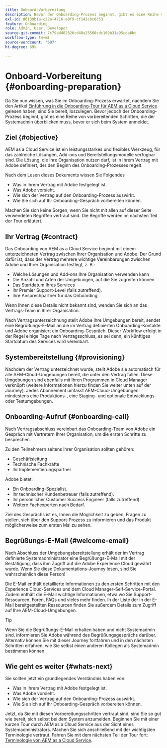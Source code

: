 ```yaml
---
title: Onboard-Vorbereitung
description: Bevor der Onboarding-Prozess beginnt, gibt es eine Reihe von vorbereitenden Schritten, die der Systemadmin verstehen muss, bevor er sich beim System anmeldet.
exl-id: 86139b1a-c22a-4716-a0f9-cf142cbc6c53
feature: Onboarding
role: Admin, User, Developer
source-git-commit: 7c79ad402826cd40a25560cdc169b31e95cda6bd
workflow-type: tm+mt
source-wordcount: '697'
ht-degree: 69%

---
```


# Onboard-Vorbereitung {#onboarding-preparation}

Da Sie nun wissen, was Sie im Onboarding-Prozess erwartet, nachdem Sie den Artikel [Einführung in die Onboarding-Tour für AEM as a Cloud Service](overview.md) gelesen haben, sind Sie bereit, loszulegen. Bevor jedoch der Onboarding-Prozess beginnt, gibt es eine Reihe von vorbereitenden Schritten, die der Systemadmin überblicken muss, bevor er sich beim System anmeldet.

## Ziel {#objective}

AEM as a Cloud Service ist ein leistungsstarkes und flexibles Werkzeug, für das zahlreiche Lösungen, Add-ons und Bereitstellungsmodelle verfügbar sind. Die Lösung, die Ihre Organisation nutzen darf, ist in Ihrem Vertrag mit Adobe definiert, der den Beginn des Onboarding-Prozesses regelt.

Nach dem Lesen dieses Dokuments wissen Sie Folgendes

* Was in Ihrem Vertrag mit Adobe festgelegt ist.
* Was Adobe vorsieht.
* Wie sich der Vertrag auf den Onboarding-Prozess auswirkt.
* Wie Sie sich auf Ihr Onboarding-Gespräch vorbereiten können.

Machen Sie sich keine Sorgen, wenn Sie nicht mit allen auf dieser Seite verwendeten Begriffen vertraut sind. Die Begriffe werden im nächsten Teil der Tour erläutert.

<!-- REMOVED VIDEO AS PER CQDOC-23130. VIDEO NEEDS TO BE RECREATED/UPDATED
## Video {#video}

This video summarizes the onboarding process laid out in this journey and is intended as an option overview. All topics in the video are presented in detail within the journey.

>[!VIDEO](https://video.tv.adobe.com/v/336959/?quality=12&learn=on)

-->

## Ihr Vertrag {#contract}

Das Onboarding von AEM as a Cloud Service beginnt mit einem unterzeichneten Vertrag zwischen Ihrer Organisation und Adobe. Der Grund dafür ist, dass der Vertrag mehrere wichtige Vereinbarungen zwischen Adobe und Ihrer Organisation festlegt, z. B.:

* Welche Lösungen und Add-ons Ihre Organisation verwenden kann
* Die Anzahl und Arten der Umgebungen, auf die Sie zugreifen können
* Das Startdatum Ihres Services
* Ihr Premier Support-Level (falls zutreffend).
* Ihre Ansprechpartner für das Onboarding

Wenn Ihnen diese Details nicht bekannt sind, wenden Sie sich an das Vertrags-Team in Ihrer Organisation.

Nach Vertragsunterzeichnung stellt Adobe Ihre Umgebungen bereit, sendet eine Begrüßungs-E-Mail an die im Vertrag definierten Onboarding-Kontakte und Adobe organisiert ein Onboarding-Gespräch. Dieser Workflow erfolgt in der Regel einige Tage nach Vertragsschluss, es sei denn, ein künftiges Startdatum des Services wird vereinbart.

## Systembereitstellung {#provisioning}

Nachdem der Vertrag unterzeichnet wurde, stellt Adobe sie automatisch für alle AEM-Cloud-Umgebungen bereit, die unter den Vertrag fallen. Diese Umgebungen sind ebenfalls mit Ihren Programmen in Cloud Manager verknüpft (weitere Informationen hierzu finden Sie weiter unten auf der Journey). Jedes Abonnement umfasst AEM-Cloud-Umgebungen: mindestens eine Produktions-, eine Staging- und optionale Entwicklungs- oder Testumgebungen.

## Onboarding-Aufruf {#onboarding-call}

Nach Vertragsabschluss vereinbart das Onboarding-Team von Adobe ein Gespräch mit Vertretern Ihrer Organisation, um die ersten Schritte zu besprechen.

Zu den Teilnehmern seitens Ihrer Organisation sollten gehören:

* Geschäftsleitung
* Technische Fachkräfte
* Ihr Implementierungspartner

Adobe bietet:

* Ein Onboarding-Spezialist.
* Ihr technischer Kundenbetreuer (falls zutreffend).
* Ihr persönlicher Customer Success Engineer (falls zutreffend).
* Weitere Fachexperten nach Bedarf.

Ziel des Gesprächs ist es, Ihnen die Möglichkeit zu geben, Fragen zu stellen, sich über den Support-Prozess zu informieren und das Produkt möglicherweise zum ersten Mal zu sehen.

## Begrüßungs-E-Mail {#welcome-email}

Nach Abschluss der Umgebungsbereitstellung erhält der im Vertrag definierte Systemadministrator eine Begrüßungs-E-Mail mit der Bestätigung, dass ihm Zugriff auf die Adobe Experience Cloud gewährt wurde. Wenn Sie diese Dokumentations-Journey lesen, sind Sie wahrscheinlich diese Person!

Die E-Mail enthält detaillierte Informationen zu den ersten Schritten mit den Experience Cloud-Services und dem Cloud Manager-Self-Service-Portal. Zudem enthält die E-Mail wichtige Informationen, etwa wo Sie Support-Ressourcen, Foren, FAQs und vieles mehr finden. In der Liste der in der E-Mail bereitgestellten Ressourcen finden Sie außerdem Details zum Zugriff auf Ihre AEM-Cloud-Umgebungen.

>[!TIP]
>
>Wenn Sie die Begrüßungs-E-Mail erhalten haben und nicht Systemadmin sind, informieren Sie Adobe während des Begrüßungsgesprächs darüber. Alternativ können Sie mit dieser Journey fortfahren und in den nächsten Schritten erfahren, wie Sie selbst einen anderen Kollegen als Systemadmin bestimmen können.

## Wie geht es weiter {#whats-next}

Sie sollten jetzt ein grundlegendes Verständnis haben von:

* Was in Ihrem Vertrag mit Adobe festgelegt ist.
* Was Adobe vorsieht.
* Wie sich der Vertrag auf den Onboarding-Prozess auswirkt.
* Wie Sie sich auf Ihr Onboarding-Gespräch vorbereiten können.

Jetzt, da Sie mit diesen Vorbereitungsschritten vertraut sind, sind Sie so gut wie bereit, sich selbst bei dem System anzumelden. Beginnen Sie mit einer kurzen Tour durch AEM as a Cloud Service aus der Sicht eines Systemadministrators. Machen Sie sich anschließend mit der wichtigsten Terminologie vertraut. Fahren Sie mit dem nächsten Teil der Tour fort: [Terminologie von AEM as a Cloud Service](terminology.md).
